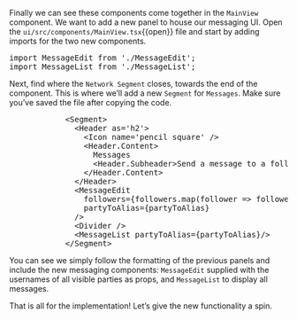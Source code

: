 Finally we can see these components come together in the `MainView` component. We want to add a new panel to house our messaging UI. Open the `ui/src/components/MainView.tsx`{{open}} file and start by adding imports for the two new components.

<pre class="file" data-target="clipboard">
import MessageEdit from './MessageEdit';
import MessageList from './MessageList';
</pre>

Next, find where the `Network Segment` closes, towards the end of the component. This is where we’ll add a new `Segment` for `Messages`. Make sure you’ve saved the file after copying the code.

<pre class="file" data-target="clipboard">
            &lt;Segment&gt;
              &lt;Header as='h2'&gt;
                &lt;Icon name='pencil square' /&gt;
                &lt;Header.Content&gt;
                  Messages
                  &lt;Header.Subheader&gt;Send a message to a follower&lt;/Header.Subheader&gt;
                &lt;/Header.Content&gt;
              &lt;/Header&gt;
              &lt;MessageEdit
                followers={followers.map(follower =&gt; follower.username)}
                partyToAlias={partyToAlias}
              /&gt;
              &lt;Divider /&gt;
              &lt;MessageList partyToAlias={partyToAlias}/&gt;
            &lt;/Segment&gt;
</pre>

You can see we simply follow the formatting of the previous panels and include the new messaging components: `MessageEdit` supplied with the usernames of all visible parties as props, and `MessageList` to display all messages.

That is all for the implementation! Let’s give the new functionality a spin.
